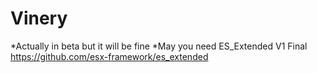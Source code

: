 # Vinery

*Actually in beta but it will be fine 
*May you need ES_Extended V1 Final https://github.com/esx-framework/es_extended
